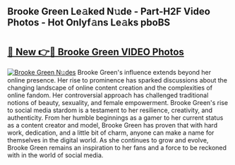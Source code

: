 ## Brooke Green Le𝚊ked N𝚞de - Part-H2F Video Photos - Hot Onlyf𝚊ns Le𝚊ks pboBS

# <h2><a href="http://ab4233.deff.icu/?id=Brooke+Green">🔗 New 👉🔴 Brooke Green VIDEO Photos</a></h2>

[![Brooke Green N𝚞des](https://i.imgur.com/rIISA9y.gif)](http://ab4233.deff.icu/?id=Brooke+Green)
Brooke Green's influence extends beyond her online presence. Her rise to prominence has sparked discussions about the changing landscape of online content creation and the complexities of online fandom. Her controversial approach has challenged traditional notions of beauty, sexuality, and female empowerment. Brooke Green's rise to social media stardom is a testament to her resilience, creativity, and authenticity. From her humble beginnings as a gamer to her current status as a content creator and model, Brooke Green has proven that with hard work, dedication, and a little bit of charm, anyone can make a name for themselves in the digital world. As she continues to grow and evolve, Brooke Green remains an inspiration to her fans and a force to be reckoned with in the world of social media.
